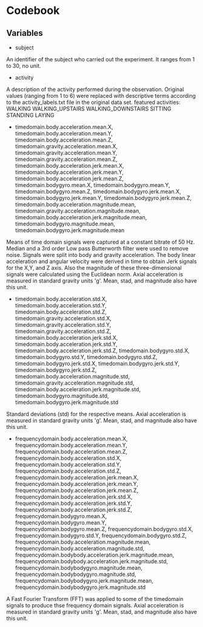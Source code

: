 # Codebook

## Variables

- subject

An identifier of the subject who carried out the experiment. It ranges from 1 to 30, no unit.
        
- activity

A description of the activity performed during the observation. Original values (ranging from 1 to 6) 
were replaced with descriptive terms according to the activity_labels.txt file in the original data set. 
featured activities: WALKING WALKING_UPSTAIRS WALKING_DOWNSTAIRS SITTING STANDING LAYING
        
- timedomain.body.acceleration.mean.X, timedomain.body.acceleration.mean.Y, timedomain.body.acceleration.mean.Z, 
timedomain.gravity.acceleration.mean.X, timedomain.gravity.acceleration.mean.Y, timedomain.gravity.acceleration.mean.Z, 
timedomain.body.acceleration.jerk.mean.X, timedomain.body.acceleration.jerk.mean.Y, timedomain.body.acceleration.jerk.mean.Z, 
timedomain.bodygyro.mean.X, timedomain.bodygyro.mean.Y, timedomain.bodygyro.mean.Z, timedomain.bodygyro.jerk.mean.X, 
timedomain.bodygyro.jerk.mean.Y, timedomain.bodygyro.jerk.mean.Z, timedomain.body.acceleration.magnitude.mean, 
timedomain.gravity.acceleration.magnitude.mean, timedomain.body.acceleration.jerk.magnitude.mean, 
timedomain.bodygyro.magnitude.mean, timedomain.bodygyro.jerk.magnitude.mean

Means of time domain signals were captured at a constant bitrate of 50 Hz. Median and a 3rd order Low pass Butterworth 
filter were used to remove noise. Signals were split into body and gravity acceleration. The body linear acceleration 
and angular velocity were derived in time to obtain Jerk signals for the X,Y, and Z axis.  Also the magnitude of these 
three-dimensional signals were calculated using the Euclidean norm. Axial acceleration is measured in standard gravity 
units 'g'. Mean, stad, and magnitude also have this unit.

- timedomain.body.acceleration.std.X, timedomain.body.acceleration.std.Y, timedomain.body.acceleration.std.Z, 
timedomain.gravity.acceleration.std.X, timedomain.gravity.acceleration.std.Y, timedomain.gravity.acceleration.std.Z, 
timedomain.body.acceleration.jerk.std.X, timedomain.body.acceleration.jerk.std.Y, timedomain.body.acceleration.jerk.std.Z, 
timedomain.bodygyro.std.X, timedomain.bodygyro.std.Y, timedomain.bodygyro.std.Z, timedomain.bodygyro.jerk.std.X, 
timedomain.bodygyro.jerk.std.Y, timedomain.bodygyro.jerk.std.Z, timedomain.body.acceleration.magnitude.std, 
timedomain.gravity.acceleration.magnitude.std, timedomain.body.acceleration.jerk.magnitude.std, 
timedomain.bodygyro.magnitude.std, timedomain.bodygyro.jerk.magnitude.std

Standard deviations (std) for the respective means. Axial acceleration is measured in standard gravity units 'g'. 
Mean, stad, and magnitude also have this unit.
        
- frequencydomain.body.acceleration.mean.X, frequencydomain.body.acceleration.mean.Y, 
frequencydomain.body.acceleration.mean.Z, frequencydomain.body.acceleration.std.X, frequencydomain.body.acceleration.std.Y, 
frequencydomain.body.acceleration.std.Z, frequencydomain.body.acceleration.jerk.mean.X, 
frequencydomain.body.acceleration.jerk.mean.Y, frequencydomain.body.acceleration.jerk.mean.Z, 
frequencydomain.body.acceleration.jerk.std.X, frequencydomain.body.acceleration.jerk.std.Y, 
frequencydomain.body.acceleration.jerk.std.Z, frequencydomain.bodygyro.mean.X, frequencydomain.bodygyro.mean.Y, 
frequencydomain.bodygyro.mean.Z, frequencydomain.bodygyro.std.X, frequencydomain.bodygyro.std.Y, 
frequencydomain.bodygyro.std.Z, frequencydomain.body.acceleration.magnitude.mean, 
frequencydomain.body.acceleration.magnitude.std, frequencydomain.bodybody.acceleration.jerk.magnitude.mean, 
frequencydomain.bodybody.acceleration.jerk.magnitude.std, frequencydomain.bodybodygyro.magnitude.mean, 
frequencydomain.bodybodygyro.magnitude.std, frequencydomain.bodybodygyro.jerk.magnitude.mean, 
frequencydomain.bodybodygyro.jerk.magnitude.std

A Fast Fourier Transform (FFT) was applied to some of the timedomain signals to produce thse frequency domain signals. 
Axial acceleration is measured in standard gravity units 'g'. Mean, stad, and magnitude also have this unit.

